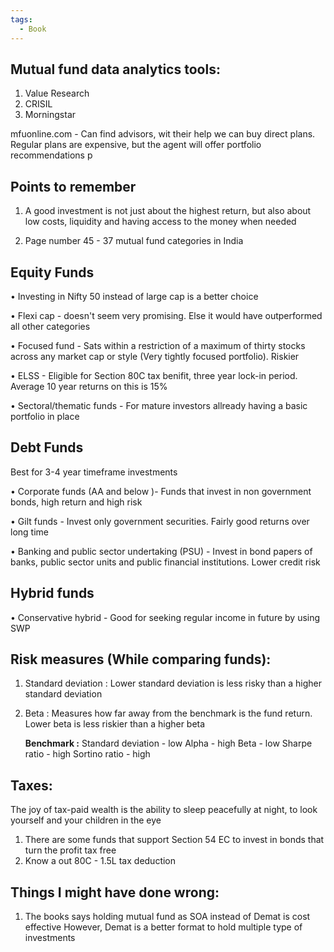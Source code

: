```yaml
---
tags:
  - Book
---
```


## Mutual fund data analytics tools:
1. Value Research 
2. CRISIL
3. Morningstar 

mfuonline.com - Can find advisors, wit their help we can buy direct plans. Regular plans are expensive, but the agent will offer portfolio recommendations p

## Points to remember 
1. A good investment is not just about the highest return, but also about low costs, liquidity and having access to the money when needed

2. Page number 45 - 37 mutual fund categories in India

## Equity Funds

• Investing in Nifty 50 instead of large cap is a better choice 

• Flexi cap - doesn't seem very promising. Else it would have outperformed all other categories 

• Focused fund - Sats within a restriction of a maximum of thirty stocks across any market cap or style (Very tightly focused portfolio). Riskier 

• ELSS - Eligible for Section 80C tax benifit, three year lock-in period. Average 10 year returns on this is 15%

• Sectoral/thematic funds - For mature investors allready having a basic portfolio in place 

## Debt Funds
Best for 3-4 year timeframe investments

 • Corporate funds (AA and below )- Funds that invest in non government bonds, high return and high risk 

• Gilt funds - Invest only government securities. Fairly good returns over long time

• Banking and public sector undertaking (PSU) - Invest in bond papers of banks, public sector units and public financial institutions. Lower credit risk

## Hybrid funds 
• Conservative hybrid - Good for seeking regular income in future by using SWP


## Risk measures (While comparing funds):
1. Standard deviation : 
	Lower standard deviation is less risky than a higher standard deviation
2. Beta :
	Measures how far away from the benchmark is the fund return. Lower beta is less riskier than a higher beta

	**Benchmark :**
	Standard deviation - low
	Alpha - high
	Beta - low
	Sharpe ratio - high
	Sortino ratio - high 


## Taxes:
The joy of tax-paid wealth is the ability to sleep peacefully at night, to look yourself and your children in the eye
1. There are some funds that support Section 54 EC to invest in bonds that turn the profit tax free
2. Know a out 80C - 1.5L tax deduction 


## Things I might have done wrong:
1. The books says holding mutual fund as SOA instead of Demat is cost effective
	However, Demat is a better format to hold multiple type of investments